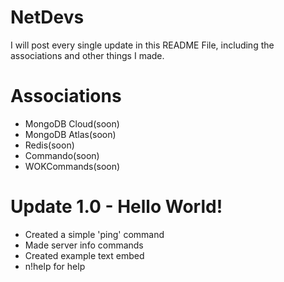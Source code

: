 # NetDevs

I will post every single update in this README File, including the associations and other things I made.


# Associations
- MongoDB Cloud(soon)
- MongoDB Atlas(soon)
- Redis(soon)
- Commando(soon)
- WOKCommands(soon)



# Update 1.0 - Hello World!
- Created a simple 'ping' command
- Made server info commands
- Created example text embed
- n!help for help
